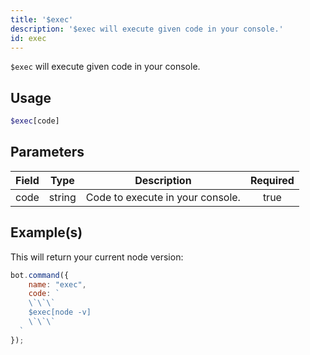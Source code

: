 ```yaml
---
title: '$exec'
description: '$exec will execute given code in your console.'
id: exec
---
```


`$exec` will execute given code in your console.

## Usage

```php
$exec[code]
```

## Parameters

| Field | Type   | Description                      | Required |
| ----- | ------ | -------------------------------- |:--------:|
| code  | string | Code to execute in your console. |   true   |

## Example(s)

This will return your current node version:

```javascript
bot.command({
    name: "exec",
    code: `
    \`\`\`
    $exec[node -v]
    \`\`\`
  `
});
```